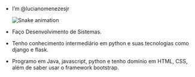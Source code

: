 - I’m @lucianomenezesjr

  ![Snake animation](https://github.com/lucianomenezesjr/lucianomenezesjr/blob/output/github-contribution-grid-snake.svg)
- Faço Desenvolvimento de Sistemas.
- Tenho conhecimento intermediário em python e suas tecnologias como django e flask.
- Programo em Java, javascript, python e tenho domínio em HTML, CSS, além de saber usar o framework bootstrap.
  

